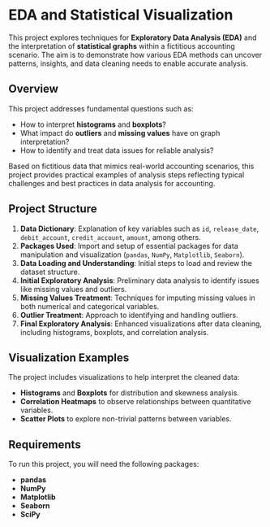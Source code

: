 # EDA and Statistical Visualization

This project explores techniques for **Exploratory Data Analysis (EDA)** and the interpretation of **statistical graphs** within a fictitious accounting scenario. The aim is to demonstrate how various EDA methods can uncover patterns, insights, and data cleaning needs to enable accurate analysis.

## Overview

This project addresses fundamental questions such as:
- How to interpret **histograms** and **boxplots**?
- What impact do **outliers** and **missing values** have on graph interpretation?
- How to identify and treat data issues for reliable analysis?

Based on fictitious data that mimics real-world accounting scenarios, this project provides practical examples of analysis steps reflecting typical challenges and best practices in data analysis for accounting.

## Project Structure

1. **Data Dictionary**: Explanation of key variables such as `id`, `release_date`, `debit_account`, `credit_account`, `amount`, among others.
2. **Packages Used**: Import and setup of essential packages for data manipulation and visualization (`pandas`, `NumPy`, `Matplotlib`, `Seaborn`).
3. **Data Loading and Understanding**: Initial steps to load and review the dataset structure.
4. **Initial Exploratory Analysis**: Preliminary data analysis to identify issues like missing values and outliers.
5. **Missing Values Treatment**: Techniques for imputing missing values in both numerical and categorical variables.
6. **Outlier Treatment**: Approach to identifying and handling outliers.
7. **Final Exploratory Analysis**: Enhanced visualizations after data cleaning, including histograms, boxplots, and correlation analysis.

## Visualization Examples

The project includes visualizations to help interpret the cleaned data:
- **Histograms** and **Boxplots** for distribution and skewness analysis.
- **Correlation Heatmaps** to observe relationships between quantitative variables.
- **Scatter Plots** to explore non-trivial patterns between variables.

## Requirements

To run this project, you will need the following packages:
- **pandas**
- **NumPy**
- **Matplotlib**
- **Seaborn**
- **SciPy**
